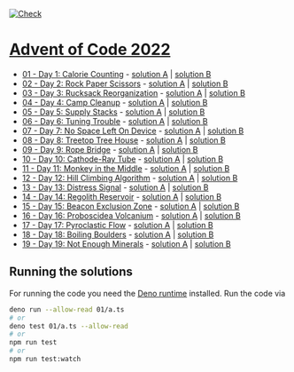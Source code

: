 [![Check](https://github.com/Laniman/aoc-2022/actions/workflows/check.yml/badge.svg)](https://github.com/Laniman/aoc-2022/actions/workflows/check.yml)

# [Advent of Code 2022](https://adventofcode.com/2022)

- [01 - Day 1: Calorie Counting](https://adventofcode.com/2022/day/1) -
  [solution A](./01/a.ts) | [solution B](./01/b.ts)
- [02 - Day 2: Rock Paper Scissors](https://adventofcode.com/2022/day/2) -
  [solution A](./02/a.ts) | [solution B](./02/b.ts)
- [03 - Day 3: Rucksack Reorganization](https://adventofcode.com/2022/day/3) -
  [solution A](./03/a.ts) | [solution B](./03/b.ts)
- [04 - Day 4: Camp Cleanup](https://adventofcode.com/2022/day/4) -
  [solution A](./04/a.ts) | [solution B](./04/b.ts)
- [05 - Day 5: Supply Stacks](https://adventofcode.com/2022/day/5) -
  [solution A](./05/a.ts) | [solution B](./05/b.ts)
- [06 - Day 6: Tuning Trouble](https://adventofcode.com/2022/day/6) -
  [solution A](./06/a.ts) | [solution B](./06/b.ts)
- [07 - Day 7: No Space Left On Device](https://adventofcode.com/2022/day/7) -
  [solution A](./07/a.ts) | [solution B](./07/b.ts)
- [08 - Day 8: Treetop Tree House](https://adventofcode.com/2022/day/8) -
  [solution A](./08/a.ts) | [solution B](./08/b.ts)
- [09 - Day 9: Rope Bridge](https://adventofcode.com/2022/day/9) -
  [solution A](./09/a.ts) | [solution B](./09/b.ts)
- [10 - Day 10: Cathode-Ray Tube](https://adventofcode.com/2022/day/10) -
  [solution A](./10/a.ts) | [solution B](./10/b.ts)
- [11 - Day 11: Monkey in the Middle](https://adventofcode.com/2022/day/11) -
  [solution A](./11/a.ts) | [solution B](./11/b.ts)
- [12 - Day 12: Hill Climbing Algorithm](https://adventofcode.com/2022/day/12) -
  [solution A](./12/a.ts) | [solution B](./12/b.ts)
- [13 - Day 13: Distress Signal](https://adventofcode.com/2022/day/13) -
  [solution A](./13/a.ts) | [solution B](./13/b.ts)
- [14 - Day 14: Regolith Reservoir](https://adventofcode.com/2022/day/14) -
  [solution A](./14/a.ts) | [solution B](./14/b.ts)
- [15 - Day 15: Beacon Exclusion Zone](https://adventofcode.com/2022/day/15) -
  [solution A](./15/a.ts) | [solution B](./15/b.ts)
- [16 - Day 16: Proboscidea Volcanium](https://adventofcode.com/2022/day/16) -
  [solution A](./16/a.ts) | [solution B](./16/b.ts)
- [17 - Day 17: Pyroclastic Flow](https://adventofcode.com/2022/day/17) -
  [solution A](./17/a.ts) | [solution B](./17/b.ts)
- [18 - Day 18: Boiling Boulders](https://adventofcode.com/2022/day/18) -
  [solution A](./18/a.ts) | [solution B](./18/b.ts)
- [19 - Day 19: Not Enough Minerals](https://adventofcode.com/2022/day/19) -
  [solution A](./19/a.ts) | [solution B](./19/b.ts)

## Running the solutions

For running the code you need the [Deno runtime](https://deno.land/) installed.
Run the code via

```bash
deno run --allow-read 01/a.ts
# or
deno test 01/a.ts --allow-read
# or
npm run test
# or
npm run test:watch
```
